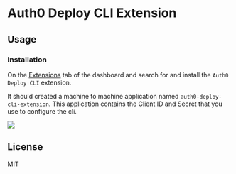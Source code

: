 # Auth0 Deploy CLI Extension

## Usage

### Installation

On the [Extensions](https://manage.auth0.com/#/extensions) tab of the dashboard and search for and install the `Auth0 Deploy CLI` extension.

It should created a machine to machine application named `auth0-deploy-cli-extension`. This application contains the Client ID and Secret that you use to configure the cli.

![](/media/step3-auth0-deploy-cli-homepage.png)

## License

MIT
